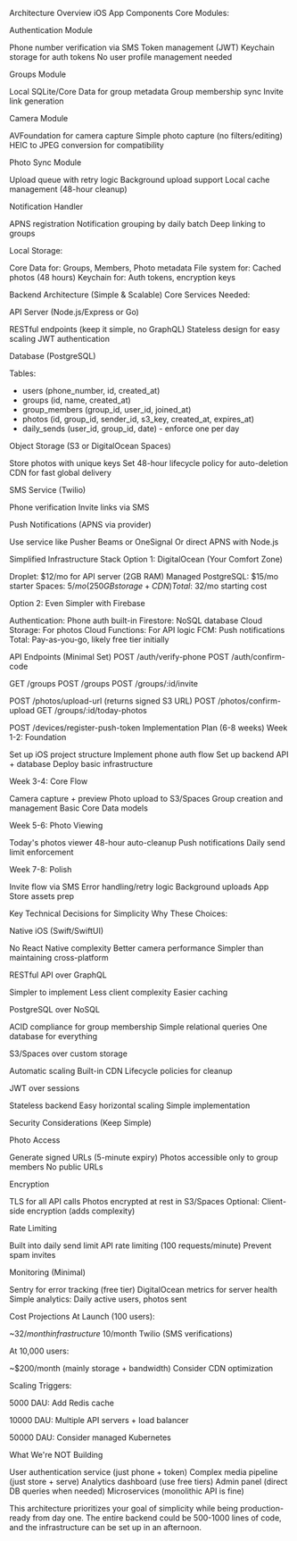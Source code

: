 Architecture Overview
iOS App Components
Core Modules:

Authentication Module

Phone number verification via SMS
Token management (JWT)
Keychain storage for auth tokens
No user profile management needed


Groups Module

Local SQLite/Core Data for group metadata
Group membership sync
Invite link generation


Camera Module

AVFoundation for camera capture
Simple photo capture (no filters/editing)
HEIC to JPEG conversion for compatibility


Photo Sync Module

Upload queue with retry logic
Background upload support
Local cache management (48-hour cleanup)


Notification Handler

APNS registration
Notification grouping by daily batch
Deep linking to groups



Local Storage:

Core Data for: Groups, Members, Photo metadata
File system for: Cached photos (48 hours)
Keychain for: Auth tokens, encryption keys

Backend Architecture (Simple & Scalable)
Core Services Needed:

API Server (Node.js/Express or Go)

RESTful endpoints (keep it simple, no GraphQL)
Stateless design for easy scaling
JWT authentication


Database (PostgreSQL)

   Tables:
   - users (phone_number, id, created_at)
   - groups (id, name, created_at)
   - group_members (group_id, user_id, joined_at)
   - photos (id, group_id, sender_id, s3_key, created_at, expires_at)
   - daily_sends (user_id, group_id, date) - enforce one per day

Object Storage (S3 or DigitalOcean Spaces)

Store photos with unique keys
Set 48-hour lifecycle policy for auto-deletion
CDN for fast global delivery


SMS Service (Twilio)

Phone verification
Invite links via SMS


Push Notifications (APNS via provider)

Use service like Pusher Beams or OneSignal
Or direct APNS with Node.js



Simplified Infrastructure Stack
Option 1: DigitalOcean (Your Comfort Zone)

Droplet: $12/mo for API server (2GB RAM)
Managed PostgreSQL: $15/mo starter
Spaces: $5/mo (250GB storage + CDN)
Total: ~$32/mo starting cost

Option 2: Even Simpler with Firebase

Authentication: Phone auth built-in
Firestore: NoSQL database
Cloud Storage: For photos
Cloud Functions: For API logic
FCM: Push notifications
Total: Pay-as-you-go, likely free tier initially

API Endpoints (Minimal Set)
POST   /auth/verify-phone
POST   /auth/confirm-code

GET    /groups
POST   /groups
POST   /groups/:id/invite

POST   /photos/upload-url (returns signed S3 URL)
POST   /photos/confirm-upload
GET    /groups/:id/today-photos

POST   /devices/register-push-token
Implementation Plan (6-8 weeks)
Week 1-2: Foundation

Set up iOS project structure
Implement phone auth flow
Set up backend API + database
Deploy basic infrastructure

Week 3-4: Core Flow

Camera capture + preview
Photo upload to S3/Spaces
Group creation and management
Basic Core Data models

Week 5-6: Photo Viewing

Today's photos viewer
48-hour auto-cleanup
Push notifications
Daily send limit enforcement

Week 7-8: Polish

Invite flow via SMS
Error handling/retry logic
Background uploads
App Store assets prep

Key Technical Decisions for Simplicity
Why These Choices:

Native iOS (Swift/SwiftUI)

No React Native complexity
Better camera performance
Simpler than maintaining cross-platform


RESTful API over GraphQL

Simpler to implement
Less client complexity
Easier caching


PostgreSQL over NoSQL

ACID compliance for group membership
Simple relational queries
One database for everything


S3/Spaces over custom storage

Automatic scaling
Built-in CDN
Lifecycle policies for cleanup


JWT over sessions

Stateless backend
Easy horizontal scaling
Simple implementation



Security Considerations (Keep Simple)

Photo Access

Generate signed URLs (5-minute expiry)
Photos accessible only to group members
No public URLs


Encryption

TLS for all API calls
Photos encrypted at rest in S3/Spaces
Optional: Client-side encryption (adds complexity)


Rate Limiting

Built into daily send limit
API rate limiting (100 requests/minute)
Prevent spam invites



Monitoring (Minimal)

Sentry for error tracking (free tier)
DigitalOcean metrics for server health
Simple analytics: Daily active users, photos sent

Cost Projections
At Launch (100 users):

~$32/month infrastructure
~$10/month Twilio (SMS verifications)

At 10,000 users:

~$200/month (mainly storage + bandwidth)
Consider CDN optimization

Scaling Triggers:



5000 DAU: Add Redis cache




10000 DAU: Multiple API servers + load balancer




50000 DAU: Consider managed Kubernetes



What We're NOT Building

User authentication service (just phone + token)
Complex media pipeline (just store + serve)
Analytics dashboard (use free tiers)
Admin panel (direct DB queries when needed)
Microservices (monolithic API is fine)

This architecture prioritizes your goal of simplicity while being production-ready from day one. The entire backend could be 500-1000 lines of code, and the infrastructure can be set up in an afternoon.